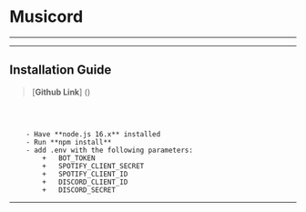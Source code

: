 # Musicord

***

***
## Installation Guide
> [**Github Link**] ()
<br/>
<pre><code>
    - Have **node.js 16.x** installed
    - Run **npm install**
    - add .env with the following parameters:
        +   BOT_TOKEN
        +   SPOTIFY_CLIENT_SECRET
        +   SPOTIFY_CLIENT_ID
        +   DISCORD_CLIENT_ID
        +   DISCORD_SECRET
</code></pre>


***
